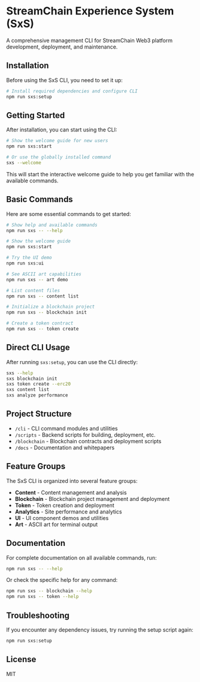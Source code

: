 # StreamChain Experience System (SxS)

A comprehensive management CLI for StreamChain Web3 platform development, deployment, and maintenance.

## Installation

Before using the SxS CLI, you need to set it up:

```bash
# Install required dependencies and configure CLI
npm run sxs:setup
```

## Getting Started

After installation, you can start using the CLI:

```bash
# Show the welcome guide for new users
npm run sxs:start

# Or use the globally installed command
sxs --welcome
```

This will start the interactive welcome guide to help you get familiar with the available commands.

## Basic Commands

Here are some essential commands to get started:

```bash
# Show help and available commands
npm run sxs -- --help

# Show the welcome guide
npm run sxs:start

# Try the UI demo
npm run sxs:ui

# See ASCII art capabilities
npm run sxs -- art demo

# List content files
npm run sxs -- content list

# Initialize a blockchain project
npm run sxs -- blockchain init

# Create a token contract
npm run sxs -- token create
```

## Direct CLI Usage

After running `sxs:setup`, you can use the CLI directly:

```bash
sxs --help
sxs blockchain init
sxs token create --erc20
sxs content list
sxs analyze performance
```

## Project Structure

- `/cli` - CLI command modules and utilities
- `/scripts` - Backend scripts for building, deployment, etc.
- `/blockchain` - Blockchain contracts and deployment scripts
- `/docs` - Documentation and whitepapers

## Feature Groups

The SxS CLI is organized into several feature groups:

- **Content** - Content management and analysis
- **Blockchain** - Blockchain project management and deployment
- **Token** - Token creation and deployment
- **Analytics** - Site performance and analytics
- **UI** - UI component demos and utilities
- **Art** - ASCII art for terminal output

## Documentation

For complete documentation on all available commands, run:

```bash
npm run sxs -- --help
```

Or check the specific help for any command:

```bash
npm run sxs -- blockchain --help
npm run sxs -- token --help
```

## Troubleshooting

If you encounter any dependency issues, try running the setup script again:

```bash
npm run sxs:setup
```

## License

MIT
